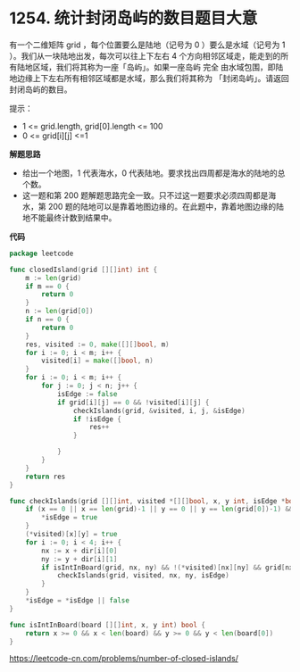 # 1254. 统计封闭岛屿的数目**题目大意** 

有一个二维矩阵 grid ，每个位置要么是陆地（记号为 0 ）要么是水域（记号为 1 ）。我们从一块陆地出发，每次可以往上下左右 4 个方向相邻区域走，能走到的所有陆地区域，我们将其称为一座「岛屿」。如果一座岛屿 完全 由水域包围，即陆地边缘上下左右所有相邻区域都是水域，那么我们将其称为 「封闭岛屿」。请返回封闭岛屿的数目。

提示：

- 1 <= grid.length, grid[0].length <= 100
- 0 <= grid[i][j] <=1

**解题思路**

- 给出一个地图，1 代表海水，0 代表陆地。要求找出四周都是海水的陆地的总个数。
- 这一题和第 200 题解题思路完全一致。只不过这一题要求必须四周都是海水，第 200 题的陆地可以是靠着地图边缘的。在此题中，靠着地图边缘的陆地不能最终计数到结果中。

**代码** 

```go
package leetcode

func closedIsland(grid [][]int) int {
	m := len(grid)
	if m == 0 {
		return 0
	}
	n := len(grid[0])
	if n == 0 {
		return 0
	}
	res, visited := 0, make([][]bool, m)
	for i := 0; i < m; i++ {
		visited[i] = make([]bool, n)
	}
	for i := 0; i < m; i++ {
		for j := 0; j < n; j++ {
			isEdge := false
			if grid[i][j] == 0 && !visited[i][j] {
				checkIslands(grid, &visited, i, j, &isEdge)
				if !isEdge {
					res++
				}

			}
		}
	}
	return res
}

func checkIslands(grid [][]int, visited *[][]bool, x, y int, isEdge *bool) {
	if (x == 0 || x == len(grid)-1 || y == 0 || y == len(grid[0])-1) && grid[x][y] == 0 {
		*isEdge = true
	}
	(*visited)[x][y] = true
	for i := 0; i < 4; i++ {
		nx := x + dir[i][0]
		ny := y + dir[i][1]
		if isIntInBoard(grid, nx, ny) && !(*visited)[nx][ny] && grid[nx][ny] == 0 {
			checkIslands(grid, visited, nx, ny, isEdge)
		}
	}
	*isEdge = *isEdge || false
}

func isIntInBoard(board [][]int, x, y int) bool {
	return x >= 0 && x < len(board) && y >= 0 && y < len(board[0])
}
```

https://leetcode-cn.com/problems/number-of-closed-islands/